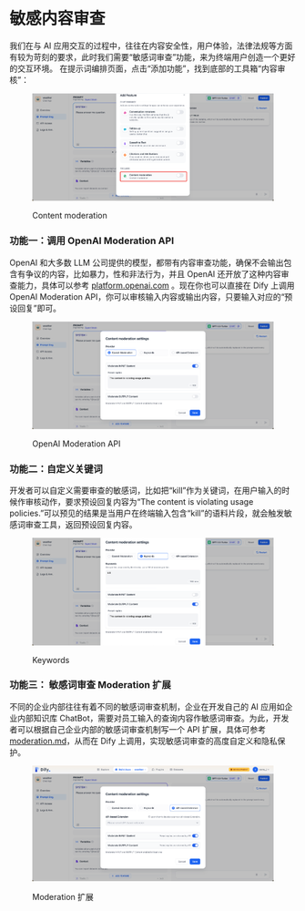 # 敏感内容审查

我们在与 AI 应用交互的过程中，往往在内容安全性，用户体验，法律法规等方面有较为苛刻的要求，此时我们需要“敏感词审查”功能，来为终端用户创造一个更好的交互环境。 在提示词编排页面，点击“添加功能”，找到底部的工具箱“内容审核”：

<figure><img src="../../.gitbook/assets/moderation1.png" alt=""><figcaption><p>Content moderation</p></figcaption></figure>

### 功能一：调用 OpenAI Moderation API

OpenAI 和大多数 LLM 公司提供的模型，都带有内容审查功能，确保不会输出包含有争议的内容，比如暴力，性和非法行为，并且 OpenAI 还开放了这种内容审查能力，具体可以参考 [platform.openai.com](https://platform.openai.com/docs/guides/moderation/overview) 。现在你也可以直接在 Dify 上调用 OpenAI Moderation API，你可以审核输入内容或输出内容，只要输入对应的“预设回复”即可。

<figure><img src="../../.gitbook/assets/moderation2.png" alt=""><figcaption><p>OpenAI Moderation API</p></figcaption></figure>

### 功能二：自定义关键词

开发者可以自定义需要审查的敏感词，比如把“kill”作为关键词，在用户输入的时候作审核动作，要求预设回复内容为“The content is violating usage policies.”可以预见的结果是当用户在终端输入包含“kill”的语料片段，就会触发敏感词审查工具，返回预设回复内容。

<figure><img src="../../.gitbook/assets/moderation3.png" alt=""><figcaption><p>Keywords</p></figcaption></figure>

### 功能三： 敏感词审查 Moderation 扩展

不同的企业内部往往有着不同的敏感词审查机制，企业在开发自己的 AI 应用如企业内部知识库 ChatBot，需要对员工输入的查询内容作敏感词审查。为此，开发者可以根据自己企业内部的敏感词审查机制写一个 API 扩展，具体可参考 [moderation.md](../../advanced/kuo-zhan/api\_based\_extension/moderation.md "mention")，从而在 Dify 上调用，实现敏感词审查的高度自定义和隐私保护。

<figure><img src="../../.gitbook/assets/moderation4.png" alt=""><figcaption><p>Moderation 扩展</p></figcaption></figure>
